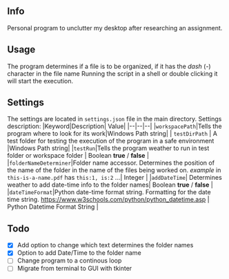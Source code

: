 ## Info
Personal program to unclutter my desktop after researching an assignment.

## Usage
The program determines if a file is to be organized, if it has the *dash* (-) character in the file name
Running the script in a shell or double clicking it will start the execution.

## Settings
The settings are located in `settings.json` file in the main directory.
Settings description:
|Keyword|Description| Value|
|--|--|--|
|`workspacePath`|Tells the program where to look for its work|Windows Path string|
| `testDirPath` | A test folder for testing the execution of the program in a safe environment |Windows Path string|
|`testRun`|Tells the program weather to run in test folder or workspace folder | Boolean **true** / **false** |
|`folderNameDeterminer`|Folder name accessor. Determines the position of the name of the folder in the name of the files being worked on. *example* in `this-is-a-name.pdf` has `this:1, is:2` ...| Integer |
|`addDateTime`| Determines weather to add date-time info to the folder names| Boolean **true** / **false** |
|`dateTimeFormat`|Python date-time format string. Formatting for the date time string. https://www.w3schools.com/python/python_datetime.asp | Python Datetime Format String |

## Todo

 - [X] Add option to change which text determines the folder names
 - [X] Option to add Date/Time to the folder name
 - [ ] Change program to a continous loop
 - [ ] Migrate from terminal to GUI with tkinter
